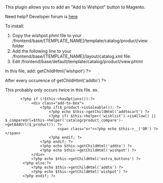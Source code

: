 This plugin allows you to add an "Add to Wishpot" button to Magento.

Need help? Developer forum is <a href="http://support.wishpot.com/discussions/developers">here</a>

To install:

 1. Copy the wishpot.phml file to your /frontend/base/[TEMPLATE_NAME]/template/catalog/product/view folder
 2. Add the following line to your /frontend/base/[TEMPLATE_NAME]/layout/catalog.xml file:
        <block type="catalog/product_view" name="product.info.wishpot" as="wishpot" template="catalog/product/view/wishpot.phtml" />
 3. Edit /frontend/base/default/template/catalog/product/view.phtml

In this file, add:
    <?php echo $this->getChildHtml('wishpot') ?>

After every occurence of
    <?php echo $this->getChildHtml('addto') ?>

This probably only occurs twice in this file.  ex.

           <?php if (!$this->hasOptions()):?>
                <div class="add-to-box">
                    <?php if($_product->isSaleable()): ?>
                        <?php echo $this->getChildHtml('addtocart') ?>
                        <?php if( $this->helper('wishlist')->isAllow() || $_compareUrl=$this->helper('catalog/product_compare')->getAddUrl($_product)): ?>
                            <span class="or"><?php echo $this->__('OR') ?></span>
                        <?php endif; ?>
                    <?php endif; ?>
                    <?php echo $this->getChildHtml('addto') ?>
					<?php echo $this->getChildHtml('wishpot') ?>
                </div>
                <?php echo $this->getChildHtml('extra_buttons') ?>
            <?php else:?>
                <?php echo $this->getChildHtml('addto') ?>
				<?php echo $this->getChildHtml('wishpot') ?>
            <?php endif; ?>
